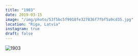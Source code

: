 ```yaml
---
title: "1903"
date: 2019-03-15
image: "/img/photo/53f5bc5f9918fe327836f7fbf5a9cd35.jpg"
location: "Riga, Latvia"
instagram: true
draft: false
---
```


![1903](/img/photo/53f5bc5f9918fe327836f7fbf5a9cd35.jpg)
